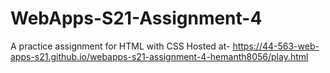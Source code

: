 # WebApps-S21-Assignment-4
A practice assignment for HTML with CSS
Hosted at- https://44-563-web-apps-s21.github.io/webapps-s21-assignment-4-hemanth8056/play.html
